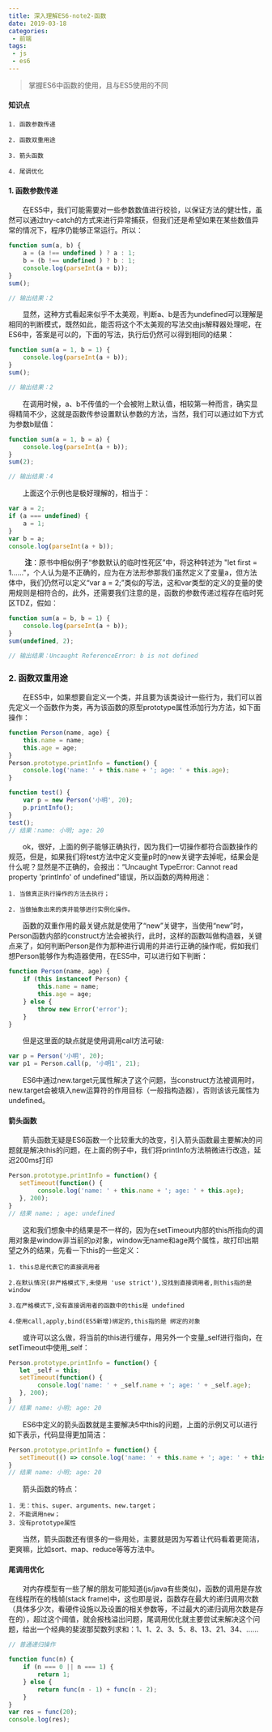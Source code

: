 ```yaml
---
title: 深入理解ES6-note2-函数
date: 2019-03-18
categories:
 - 前端
tags:
 - js
 - es6
---
```


> 掌握ES6中函数的使用，且与ES5使用的不同

#### 知识点
```
1. 函数参数传递

2. 函数双重用途

3. 箭头函数

4. 尾调优化
```

#### 1. 函数参数传递
&emsp;&emsp;在ES5中，我们可能需要对一些参数数值进行校验，以保证方法的健壮性，虽然可以通过try-catch的方式来进行异常捕获，但我们还是希望如果在某些数值异常的情况下，程序仍能够正常运行。所以：
```javascript
function sum(a, b) {
    a = (a !== undefined ) ? a : 1;
    b = (b !== undefined ) ? b : 1;
    console.log(parseInt(a + b));
}
sum();

// 输出结果：2
```
&emsp;&emsp;显然，这种方式看起来似乎不太美观，判断a、b是否为undefined可以理解是相同的判断模式，既然如此，能否将这个不太美观的写法交由js解释器处理呢，在ES6中，答案是可以的，下面的写法，执行后仍然可以得到相同的结果：
```javascript
function sum(a = 1, b = 1) {
    console.log(parseInt(a + b));
}
sum();

// 输出结果：2
```
&emsp;&emsp;在调用时候，a、b不传值的一个会被附上默认值，相较第一种而言，确实显得精简不少，这就是函数传参设置默认参数的方法，当然，我们可以通过如下方式为参数b赋值：

```javascript
function sum(a = 1, b = a) {
    console.log(parseInt(a + b));
}
sum(2);

// 输出结果：4
```
&emsp;&emsp;上面这个示例也是极好理解的，相当于：
```javascript
var a = 2;
if (a === undefined) {
    a = 1;
}
var b = a;
console.log(parseInt(a + b));
```
&emsp;&emsp; **注**：原书中相似例子“参数默认的临时性死区”中，将这种转述为 "let first = 1......"，个人认为是不正确的，应为在方法形参那我们虽然定义了变量a，但方法体中，我们仍然可以定义“var a = 2;”类似的写法，这和var类型的定义的变量的使用规则是相符合的，此外，还需要我们注意的是，函数的参数传递过程存在临时死区TDZ，假如：
```javascript
function sum(a = b, b = 1) {
    console.log(parseInt(a + b));
}
sum(undefined, 2);

// 输出结果：Uncaught ReferenceError: b is not defined
```
### 2. 函数双重用途
&emsp;&emsp;在ES5中，如果想要自定义一个类，并且要为该类设计一些行为，我们可以首先定义一个函数作为类，再为该函数的原型prototype属性添加行为方法，如下面操作：
```javascript
function Person(name, age) {
    this.name = name;
    this.age = age;
}
Person.prototype.printInfo = function() {
    console.log('name: ' + this.name + '; age: ' + this.age);
}

function test() {
    var p = new Person('小明', 20);
    p.printInfo();
}
test();
// 结果：name: 小明; age: 20
```
&emsp;&emsp;ok，很好，上面的例子能够正确执行，因为我们一切操作都符合函数操作的规范，但是，如果我们将test方法中定义变量p时的new关键字去掉呢，结果会是什么呢？显然是不正确的，会报出：“Uncaught TypeError: Cannot read property 'printInfo' of undefined”错误，所以函数的两种用途：
```
1. 当做真正执行操作的方法去执行；

2. 当做抽象出来的类并能够进行实例化操作。
```
&emsp;&emsp;函数的双重作用的最关键点就是使用了“new”关键字，当使用“new”时，Person函数内部的construct方法会被执行，此时，这样的函数叫做构造器，关键点来了，如何判断Person是作为那种进行调用的并进行正确的操作呢，假如我们想Person能够作为构造器使用，在ES5中，可以进行如下判断：
```javascript
function Person(name, age) {
    if (this instanceof Person) {
        this.name = name;
        this.age = age;
    } else {
        throw new Error('error');
    }
}
```
&emsp;&emsp;但是这里面的缺点就是使用调用call方法可破:
```javascript
var p = Person('小明', 20);
var p1 = Person.call(p, '小明1', 21);
```
&emsp;&emsp;ES6中通过new.target元属性解决了这个问题，当construct方法被调用时，new.target会被填入new运算符的作用目标（一般指构造器），否则该该元属性为undefined。

#### 箭头函数
&emsp;&emsp;箭头函数无疑是ES6函数一个比较重大的改变，引入箭头函数最主要解决的问题就是解决this的问题，在上面的例子中，我们将printInfo方法稍微进行改造，延迟200ms打印
```javascript
Person.prototype.printInfo = function() {
   setTimeout(function() {
        console.log('name: ' + this.name + '; age: ' + this.age);
   }, 200);
}
// 结果 name: ; age: undefined
```
&emsp;&emsp;这和我们想象中的结果是不一样的，因为在setTimeout内部的this所指向的调用对象是window非当前的p对象，window无name和age两个属性，故打印出期望之外的结果，先看一下this的一些定义：
```
1. this总是代表它的直接调用者

2.在默认情况(非严格模式下,未使用 'use strict'),没找到直接调用者,则this指的是 window

3.在严格模式下,没有直接调用者的函数中的this是 undefined

4.使用call,apply,bind(ES5新增)绑定的,this指的是 绑定的对象
```
&emsp;&emsp;或许可以这么做，将当前的this进行缓存，用另外一个变量_self进行指向，在setTimeout中使用_self：
```javascript
Person.prototype.printInfo = function() {
   let _self = this;
   setTimeout(function() {
        console.log('name: ' + _self.name + '; age: ' + _self.age);
   }, 200);
}
// 结果 name: 小明; age: 20
```
&emsp;&emsp;ES6中定义的箭头函数就是主要解决5中this的问题，上面的示例又可以进行如下表示，代码显得更加简洁：
```javascript
Person.prototype.printInfo = function() {
   setTimeout(() => console.log('name: ' + this.name + '; age: ' + this.age), 200);
}
// 结果 name: 小明; age: 20
```
&emsp;&emsp;箭头函数的特点：

```
1. 无：this、super、arguments、new.target；
2. 不能调用new；
3. 没有prototype属性
```
&emsp;&emsp;当然，箭头函数还有很多的一些用处，主要就是因为写着让代码看着更简洁，更爽嘛，比如sort、map、reduce等等方法中。

#### 尾调用优化
&emsp;&emsp;对内存模型有一些了解的朋友可能知道(js/java有些类似)，函数的调用是存放在线程所在的栈帧(stack frame)中，这也即是说，函数存在最大的递归调用次数（具体多少次，看硬件设施以及设置的相关参数等，不过最大的递归调用次数是存在的），超过这个阈值，就会报栈溢出问题，尾调用优化就主要尝试来解决这个问题，给出一个经典的斐波那契数列求和：1、1、2、3、5、8、13、21、34、……
```javascript
// 普通递归操作

function func(n) {
    if (n === 0 || n === 1) {
        return 1;
    } else {
        return func(n - 1) + func(n - 2);
    }  
}
var res = func(20);
console.log(res);
```
